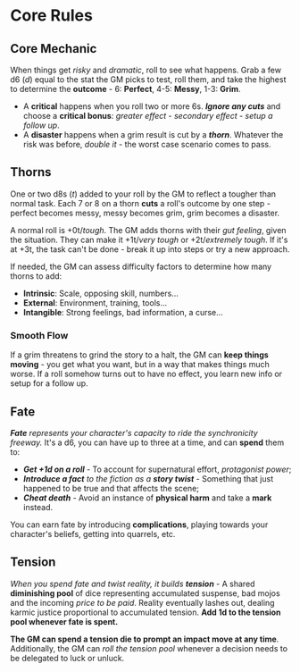 # Core Rules

## Core Mechanic

When things get _risky_ and _dramatic_, roll to see what happens. Grab a few d6 (_d_) equal to the stat the GM picks to test, roll them, and take the highest to determine the **outcome** - 6: **Perfect**, 4-5: **Messy**, 1-3: **Grim**.

- A **critical** happens when you roll two or more 6s. **_Ignore any cuts_** and choose a **critical bonus**: _greater effect_ - _secondary effect_ - _setup a follow up_.
- A **disaster** happens when a grim result is cut by a **_thorn_**. Whatever the risk was before, _double it_ - the worst case scenario comes to pass.

## Thorns

One or two d8s (_t_) added to your roll by the GM to reflect a tougher than normal task. Each 7 or 8 on a thorn **cuts** a roll's outcome by one step - perfect becomes messy, messy becomes grim, grim becomes a disaster.

A normal roll is +0t/_tough_. The GM adds thorns with their _gut feeling_, given the situation. They can make it +1t/_very tough_ or +2t/_extremely tough_. If it's at +3t, the task can't be done - break it up into steps or try a new approach.

If needed, the GM can assess difficulty factors to determine how many thorns to add:

- **Intrinsic**: Scale, opposing skill, numbers...
- **External**: Environment, training, tools...
- **Intangible**: Strong feelings, bad information, a curse...

### Smooth Flow

If a grim threatens to grind the story to a halt, the GM can **keep things moving** - you get what you want, but in a way that makes things much worse. If a roll somehow turns out to have no effect, you learn new info or setup for a follow up.

## Fate

_**Fate** represents your character's capacity to ride the synchronicity freeway._ It's a d6, you can have up to three at a time, and can **spend** them to:

- _**Get +1d on a roll**_ - To account for supernatural effort, _protagonist power_;
- _**Introduce a fact** to the fiction as a **story twist**_ - Something that just happened to be true and that affects the scene;
- _**Cheat death**_ - Avoid an instance of **physical harm** and take a **mark** instead.

You can earn fate by introducing **complications**, playing towards your character's beliefs, getting into quarrels, etc.

## Tension

_When you spend fate and twist reality, it builds **tension**_ - A shared **diminishing pool** of dice representing accumulated suspense, bad mojos and the incoming _price to be paid_. Reality eventually lashes out, dealing karmic justice proportional to accumulated tension. **Add 1d to the tension pool whenever fate is spent.**

**The GM can spend a tension die to prompt an impact move at any time**. Additionally, the GM can _roll the tension pool_ whenever a decision needs to be delegated to luck or unluck.
